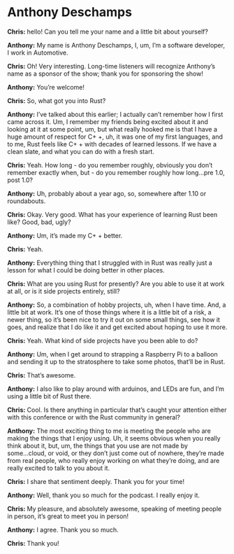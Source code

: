 # Anthony Deschamps

**Chris:** hello! Can you tell me your name and a little bit about yourself?

**Anthony:** My name is Anthony Deschamps, I, um, I’m a software developer, I work in Automotive.

**Chris:** Oh!  Very interesting. Long-time listeners will recognize Anthony’s name as a sponsor of the show; thank you for sponsoring the show!

**Anthony:** You’re welcome!

**Chris:** So, what got you into Rust?

**Anthony:** I’ve talked about this earlier; I actually can’t remember how I first came across it. Um, I remember my friends being excited about it and looking at it at some point, um, but what really hooked me is that I have a huge amount of respect for C+ +, uh, it was one of my first languages, and to me, Rust feels like C+ + with decades of learned lessons. If we have a clean slate, and what you can do with a fresh start.

**Chris:** Yeah. How long - do you remember roughly, obviously you don’t remember exactly when, but - do you remember roughly how long...pre 1.0, post 1.0?

**Anthony:** Uh, probably about a year ago, so, somewhere after 1.10 or roundabouts.

**Chris:** Okay. Very good. What has your experience of learning Rust been like? Good, bad, ugly?

**Anthony:** Um, it’s made my C+ + better.

**Chris:** Yeah.

**Anthony:** Everything thing that I struggled with in Rust was really just a lesson for what I could be doing better in other places.

**Chris:** What are you using Rust for presently? Are you able to use it at work at all, or is it side projects entirely, still?

**Anthony:** So, a combination of hobby projects, uh, when I have time. And, a little bit at work. It’s one of those things where it is a little bit of a risk, a newer thing, so it’s been nice to try it out on some small things, see how it goes, and realize that I do like it and get excited about hoping to use it more.

**Chris:** Yeah. What kind of side projects have you been able to do?

**Anthony:** Um, when I get around to strapping a Raspberry Pi to a balloon and sending it up to the stratosphere to take some photos, that’ll be in Rust.

**Chris:** That’s awesome.

**Anthony:** I also like to play around with arduinos, and LEDs are fun, and I’m using a little bit of Rust there.

**Chris:** Cool. Is there anything in particular that’s caught your attention either with this conference or with the Rust community in general?

**Anthony:** The most exciting thing to me is meeting the people who are making the things that I enjoy using. Uh, it seems obvious when you really think about it, but, um, the things that you use are not made by some...cloud, or void, or they don’t just come out of nowhere, they’re made from real people, who really enjoy working on what they’re doing, and are really excited to talk to you about it.

**Chris:** I share that sentiment deeply. Thank you for your time!

**Anthony:** Well, thank you so much for the podcast. I really enjoy it.

**Chris:** My pleasure, and absolutely awesome, speaking of meeting people in person, it’s great to meet you in person!

**Anthony:** I agree. Thank you so much.

**Chris:** Thank you!
